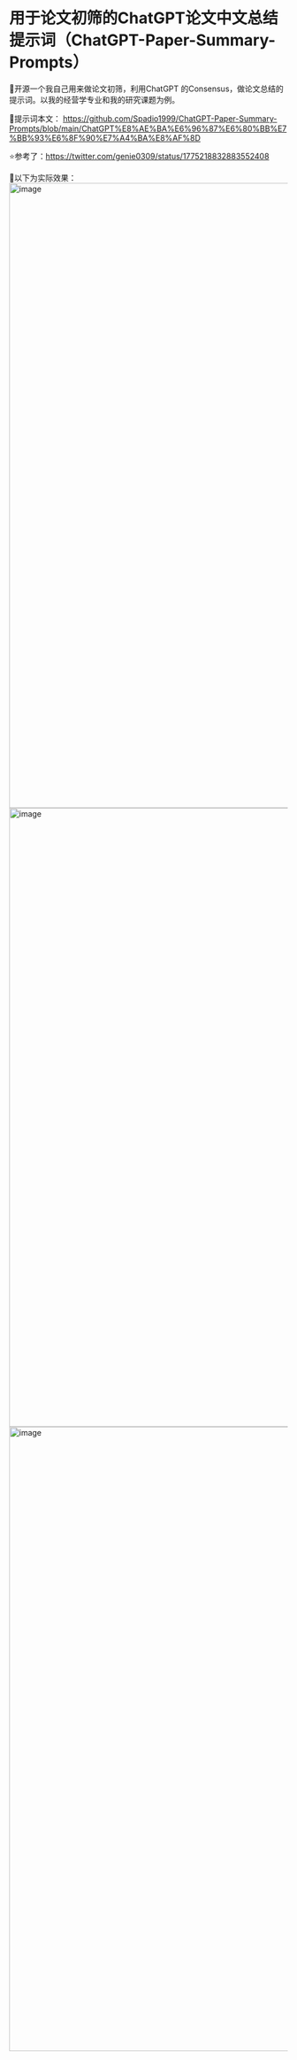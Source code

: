 # 用于论文初筛的ChatGPT论文中文总结提示词（ChatGPT-Paper-Summary-Prompts）

🌹开源一个我自己用来做论文初筛，利用ChatGPT 的Consensus，做论文总结的提示词。以我的经营学专业和我的研究课题为例。

📃提示词本文：
https://github.com/Spadio1999/ChatGPT-Paper-Summary-Prompts/blob/main/ChatGPT%E8%AE%BA%E6%96%87%E6%80%BB%E7%BB%93%E6%8F%90%E7%A4%BA%E8%AF%8D

⭐️参考了：https://twitter.com/genie0309/status/1775218832883552408


👀以下为实际效果：
<img width="1129" alt="image" src="https://github.com/Spadio1999/ChatGPT-Paper-Summary-Prompts/assets/104052734/2f1fe839-0b9f-4635-b983-93d8270d1b03">
<img width="1118" alt="image" src="https://github.com/Spadio1999/ChatGPT-Paper-Summary-Prompts/assets/104052734/5aabe1c1-0d69-41c2-be8a-63185c46edfe">
<img width="1128" alt="image" src="https://github.com/Spadio1999/ChatGPT-Paper-Summary-Prompts/assets/104052734/a99d6063-2417-404b-a476-6c1851772130">
